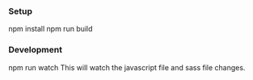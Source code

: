 ### Setup
npm install
npm run build

### Development
npm run watch 
This will watch the javascript file and sass file changes.